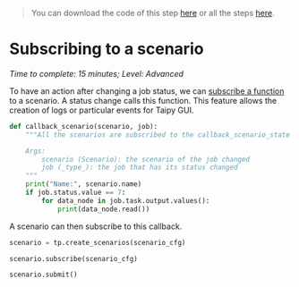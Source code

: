 > You can download the code of this step [here](../src/step_09.py) or all the steps [here](https://github.com/Avaiga/taipy-getting-started-core/tree/develop/src).

# Subscribing to a scenario

*Time to complete: 15 minutes; Level: Advanced*

To have an action after changing a job status, we can [subscribe a function](https://docs.taipy.io/en/latest/manuals/core/entities/scheduling-and-job-execution/#subscribe-to-job-execution) to a scenario. A status change calls this function. This feature allows the creation of logs or particular events for Taipy GUI.

```python
def callback_scenario(scenario, job):
    """All the scenarios are subscribed to the callback_scenario_state function. It means whenever a job is done, it is called.

    Args:
        scenario (Scenario): the scenario of the job changed
        job (_type_): the job that has its status changed
    """
    print("Name:", scenario.name)
    if job.status.value == 7:
        for data_node in job.task.output.values():
            print(data_node.read())

```

A scenario can then subscribe to this callback.

```python
scenario = tp.create_scenarios(scenario_cfg)

scenario.subscribe(scenario_cfg)

scenario.submit()
```
